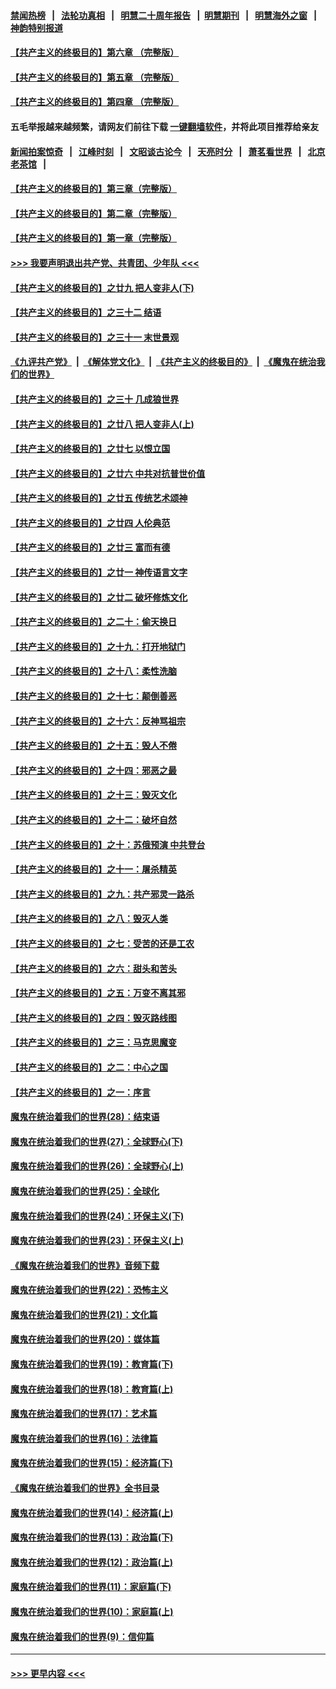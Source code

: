 #### [禁闻热榜](热点新闻.md?=0)  &nbsp;&nbsp;|&nbsp;&nbsp; [法轮功真相](https://github.com/gfw-breaker/truth/blob/master/README.md?=0) &nbsp;&nbsp;|&nbsp;&nbsp; [明慧二十周年报告](https://github.com/gfw-breaker/mh-reports/blob/master/README.md?=0) &nbsp;&nbsp;|&nbsp;&nbsp;[明慧期刊](https://github.com/gfw-breaker/mh-qikan) &nbsp;&nbsp;|&nbsp;&nbsp; [明慧海外之窗](https://github.com/gfw-breaker/mh-news/blob/master/README.md?=0) &nbsp;&nbsp;|&nbsp;&nbsp; [神韵特别报道](https://github.com/gfw-breaker/mh-news/blob/master/shenyun.md?=0)
#### [【共产主义的终极目的】第六章 （完整版）](../pages/nsc422/n11428913.md?t=03111831) 
#### [【共产主义的终极目的】第五章 （完整版）](../pages/nsc422/n11428912.md?t=03111831) 
#### [【共产主义的终极目的】第四章 （完整版）](../pages/nsc422/n11428907.md?t=03111831) 
#### 五毛举报越来越频繁，请网友们前往下载 [一键翻墙软件](https://github.com/gfw-breaker/ssr-accounts)，并将此项目推荐给亲友
#### [新闻拍案惊奇](https://github.com/gfw-breaker/banned-news/blob/master/pages/link4.md) &nbsp;&nbsp;|&nbsp;&nbsp; [江峰时刻](https://github.com/gfw-breaker/banned-news/blob/master/pages/link4.md) &nbsp;&nbsp;|&nbsp;&nbsp; [文昭谈古论今](https://github.com/gfw-breaker/banned-news/blob/master/pages/link4.md) &nbsp;&nbsp;|&nbsp;&nbsp; [天亮时分](https://github.com/gfw-breaker/banned-news/blob/master/pages/link4.md) &nbsp;&nbsp;|&nbsp;&nbsp; [萧茗看世界](https://github.com/gfw-breaker/banned-news/blob/master/pages/link4.md) &nbsp;&nbsp;|&nbsp;&nbsp; [北京老茶馆](https://github.com/gfw-breaker/banned-news/blob/master/pages/link4.md) &nbsp;&nbsp;|&nbsp;&nbsp; 
#### [【共产主义的终极目的】第三章（完整版）](../pages/nsc422/n11428848.md?t=03111831) 
#### [【共产主义的终极目的】第二章（完整版）](../pages/nsc422/n11428831.md?t=03111831) 
#### [【共产主义的终极目的】第一章（完整版）](../pages/nsc422/n11417651.md?t=03111831) 
#### [>>> 我要声明退出共产党、共青团、少年队 <<<](https://github.com/begood0513/goodnews/blob/master/quit/letter.md) 
#### [【共产主义的终极目的】之廿九 把人变非人(下)](../pages/nsc422/n11344140.md?t=03111831) 
#### [【共产主义的终极目的】之三十二 结语](../pages/nsc422/n11360535.md?t=03111831) 
#### [【共产主义的终极目的】之三十一 末世景观](../pages/nsc422/n11351129.md?t=03111831) 
#### [《九评共产党》](https://github.com/begood0513/9ping.md/blob/master/README.md) &nbsp;|&nbsp; [《解体党文化》](../../../../jtdwh.md/blob/master/README.md)  &nbsp;|&nbsp; [《共产主义的终极目的》](../../../../gczydzjmd.md/blob/master/README.md) &nbsp;|&nbsp; [《魔鬼在统治我们的世界》](../../../../mgztzwmdsj.md/blob/master/README.md) 
#### [【共产主义的终极目的】之三十 几成狼世界](../pages/nsc422/n11348280.md?t=03111831) 
#### [【共产主义的终极目的】之廿八 把人变非人(上)](../pages/nsc422/n11340492.md?t=03111831) 
#### [【共产主义的终极目的】之廿七 以恨立国](../pages/nsc422/n11336944.md?t=03111831) 
#### [【共产主义的终极目的】之廿六 中共对抗普世价值](../pages/nsc422/n11324785.md?t=03111831) 
#### [【共产主义的终极目的】之廿五 传统艺术颂神](../pages/nsc422/n11296396.md?t=03111831) 
#### [【共产主义的终极目的】之廿四 人伦典范](../pages/nsc422/n11296397.md?t=03111831) 
#### [【共产主义的终极目的】之廿三 富而有德](../pages/nsc422/n11283598.md?t=03111831) 
#### [【共产主义的终极目的】之廿一 神传语言文字](../pages/nsc422/n11263265.md?t=03111831) 
#### [【共产主义的终极目的】之廿二 破坏修炼文化](../pages/nsc422/n11245728.md?t=03111831) 
#### [【共产主义的终极目的】之二十：偷天换日](../pages/nsc422/n11238846.md?t=03111831) 
#### [【共产主义的终极目的】之十九：打开地狱门](../pages/nsc422/n11206376.md?t=03111831) 
#### [【共产主义的终极目的】之十八：柔性洗脑](../pages/nsc422/n11199994.md?t=03111831) 
#### [【共产主义的终极目的】之十七：颠倒善恶](../pages/nsc422/n11179782.md?t=03111831) 
#### [【共产主义的终极目的】之十六：反神骂祖宗](../pages/nsc422/n11166798.md?t=03111831) 
#### [【共产主义的终极目的】之十五：毁人不倦](../pages/nsc422/n11166792.md?t=03111831) 
#### [【共产主义的终极目的】之十四：邪恶之最](../pages/nsc422/n11150249.md?t=03111831) 
#### [【共产主义的终极目的】之十三：毁灭文化](../pages/nsc422/n11135227.md?t=03111831) 
#### [【共产主义的终极目的】之十二：破坏自然](../pages/nsc422/n11135214.md?t=03111831) 
#### [【共产主义的终极目的】之十：苏俄预演 中共登台](../pages/nsc422/n11118424.md?t=03111831) 
#### [【共产主义的终极目的】之十一：屠杀精英](../pages/nsc422/n11118442.md?t=03111831) 
#### [【共产主义的终极目的】之九：共产邪灵一路杀](../pages/nsc422/n11114139.md?t=03111831) 
#### [【共产主义的终极目的】之八：毁灭人类](../pages/nsc422/n11108503.md?t=03111831) 
#### [【共产主义的终极目的】之七：受苦的还是工农](../pages/nsc422/n11101809.md?t=03111831) 
#### [【共产主义的终极目的】之六：甜头和苦头](../pages/nsc422/n11096971.md?t=03111831) 
#### [【共产主义的终极目的】之五：万变不离其邪](../pages/nsc422/n11091285.md?t=03111831) 
#### [【共产主义的终极目的】之四：毁灭路线图](../pages/nsc422/n11086284.md?t=03111831) 
#### [【共产主义的终极目的】之三：马克思魔变](../pages/nsc422/n11061941.md?t=03111831) 
#### [【共产主义的终极目的】之二：中心之国](../pages/nsc422/n11047728.md?t=03111831) 
#### [【共产主义的终极目的】之一：序言](../pages/nsc422/n11086077.md?t=03111831) 
#### [魔鬼在统治着我们的世界(28)：结束语](../pages/nsc422/n10936246.md?t=03111831) 
#### [魔鬼在统治着我们的世界(27)：全球野心(下)](../pages/nsc422/n10928319.md?t=03111831) 
#### [魔鬼在统治着我们的世界(26)：全球野心(上)](../pages/nsc422/n10900318.md?t=03111831) 
#### [魔鬼在统治着我们的世界(25)：全球化](../pages/nsc422/n10788205.md?t=03111831) 
#### [魔鬼在统治着我们的世界(24)：环保主义(下)](../pages/nsc422/n10695307.md?t=03111831) 
#### [魔鬼在统治着我们的世界(23)：环保主义(上)](../pages/nsc422/n10688613.md?t=03111831) 
#### [《魔鬼在统治着我们的世界》音频下载](../pages/nsc422/n10635553.md?t=03111831) 
#### [魔鬼在统治着我们的世界(22)：恐怖主义](../pages/nsc422/n10614727.md?t=03111831) 
#### [魔鬼在统治着我们的世界(21)：文化篇](../pages/nsc422/n10597706.md?t=03111831) 
#### [魔鬼在统治着我们的世界(20)：媒体篇](../pages/nsc422/n10586579.md?t=03111831) 
#### [魔鬼在统治着我们的世界(19)：教育篇(下)](../pages/nsc422/n10564808.md?t=03111831) 
#### [魔鬼在统治着我们的世界(18)：教育篇(上)](../pages/nsc422/n10526970.md?t=03111831) 
#### [魔鬼在统治着我们的世界(17)：艺术篇](../pages/nsc422/n10499093.md?t=03111831) 
#### [魔鬼在统治着我们的世界(16)：法律篇](../pages/nsc422/n10485969.md?t=03111831) 
#### [魔鬼在统治着我们的世界(15)：经济篇(下)](../pages/nsc422/n10469975.md?t=03111831) 
#### [《魔鬼在统治着我们的世界》全书目录](../pages/nsc422/n10464261.md?t=03111831) 
#### [魔鬼在统治着我们的世界(14)：经济篇(上)](../pages/nsc422/n10457370.md?t=03111831) 
#### [魔鬼在统治着我们的世界(13)：政治篇(下)](../pages/nsc422/n10448270.md?t=03111831) 
#### [魔鬼在统治着我们的世界(12)：政治篇(上)](../pages/nsc422/n10444576.md?t=03111831) 
#### [魔鬼在统治着我们的世界(11)：家庭篇(下)](../pages/nsc422/n10440961.md?t=03111831) 
#### [魔鬼在统治着我们的世界(10)：家庭篇(上)](../pages/nsc422/n10435448.md?t=03111831) 
#### [魔鬼在统治着我们的世界(9)：信仰篇](../pages/nsc422/n10432159.md?t=03111831) 

----
#### [ >>> 更早内容 <<< ](../indexes/nsc422-earlier.md)
